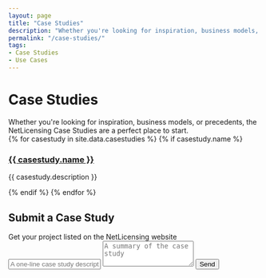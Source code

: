 ```yaml
---
layout: page
title: "Case Studies"
description: "Whether you're looking for inspiration, business models, or precedents, the NetLicensing Case Studies are a perfect place to start."
permalink: "/case-studies/"
tags:
- Case Studies
- Use Cases
---
```

<div class="row NL_banner">
    <div class="col-md-6 col-md-offset-3 NL_about_page">
        <h1>Case Studies</h1>
        <span>Whether you're looking for inspiration, business models, or precedents, the NetLicensing Case Studies are a perfect place to start.</span>
    </div>
</div>

<div class="NL_block">
{% for casestudy in site.data.casestudies %}
    {% if casestudy.name %}
        <div class="col-md-4 NL_feature">
            <a href="{{ casestudy.url }}">
            <h3>
                <i class="fa {{ casestudy.class }} NL_icon"></i>
                {{ casestudy.name }}
            </h3>
            </a>
            <p>{{ casestudy.description }}</p>
        </div>
    {% endif %}
{% endfor %}
</div>

<div class="row">
    <div class="col-md-12 NL_form1 NL_block">
        <div class="col-md-6 col-md-offset-3">
            <h2>Submit a Case Study</h2>
            <span>Get your project listed on the NetLicensing website</span>
            <form>
                <div class="form-group">
                    <input class="form-control" id="case-study" placeholder="A one-line case study description"/>
                    <textarea class="form-control" rows="3" placeholder="A summary of the case study"></textarea>
                    <button type="submit" class="NL_button button_main NL_banner_btn" role="button"><i class="fa fa-paper-plane"></i>Send</button>
                </div>
            </form>
        </div>
    </div>
</div>
